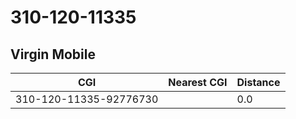 # 310-120-11335
## Virgin Mobile


| CGI | Nearest CGI | Distance |
|-----|-------------|----------|
| 310-120-11335-92776730 |  | 0.0 |
